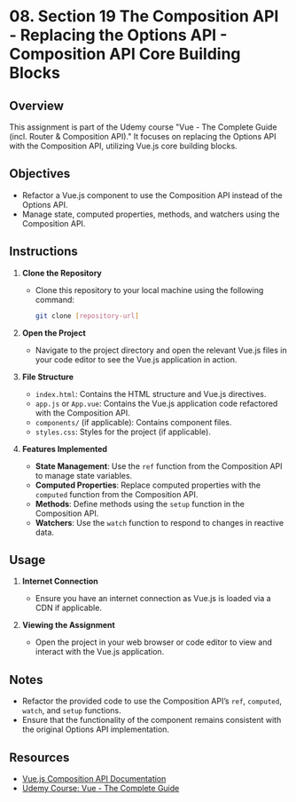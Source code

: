# 08. Section 19 The Composition API - Replacing the Options API - Composition API Core Building Blocks

## Overview

This assignment is part of the Udemy course "Vue - The Complete Guide (incl. Router & Composition API)." It focuses on replacing the Options API with the Composition API, utilizing Vue.js core building blocks.

## Objectives

- Refactor a Vue.js component to use the Composition API instead of the Options API.
- Manage state, computed properties, methods, and watchers using the Composition API.

## Instructions

1. **Clone the Repository**
   - Clone this repository to your local machine using the following command:
     ```bash
     git clone [repository-url]
     ```

2. **Open the Project**
   - Navigate to the project directory and open the relevant Vue.js files in your code editor to see the Vue.js application in action.

3. **File Structure**
   - `index.html`: Contains the HTML structure and Vue.js directives.
   - `app.js` or `App.vue`: Contains the Vue.js application code refactored with the Composition API.
   - `components/` (if applicable): Contains component files.
   - `styles.css`: Styles for the project (if applicable).

4. **Features Implemented**
   - **State Management**: Use the `ref` function from the Composition API to manage state variables.
   - **Computed Properties**: Replace computed properties with the `computed` function from the Composition API.
   - **Methods**: Define methods using the `setup` function in the Composition API.
   - **Watchers**: Use the `watch` function to respond to changes in reactive data.

## Usage

1. **Internet Connection**
   - Ensure you have an internet connection as Vue.js is loaded via a CDN if applicable.

2. **Viewing the Assignment**
   - Open the project in your web browser or code editor to view and interact with the Vue.js application.

## Notes

- Refactor the provided code to use the Composition API’s `ref`, `computed`, `watch`, and `setup` functions.
- Ensure that the functionality of the component remains consistent with the original Options API implementation.

## Resources

- [Vue.js Composition API Documentation](https://vuejs.org/guide/extras/composition-api.html)
- [Udemy Course: Vue - The Complete Guide](https://www.udemy.com/course/vuejs-2-the-complete-guide/)
